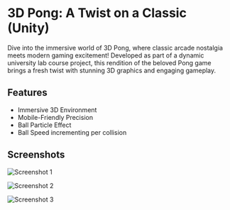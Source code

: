# 3D Pong: A Twist on a Classic (Unity)

Dive into the immersive world of 3D Pong, where classic arcade nostalgia meets modern gaming excitement! Developed as part of a dynamic university lab course project, this rendition of the beloved Pong game brings a fresh twist with stunning 3D graphics and engaging gameplay.

## Features
* Immersive 3D Environment
* Mobile-Friendly Precision
* Ball Particle Effect
* Ball Speed incrementing per collision

## Screenshots
![Screenshot 1](/GitHub/Pong-3D-Game--Unity-Engine-/Pong3D_MainMenu)

![Screenshot 2](/GitHub/Pong-3D-Game--Unity-Engine-/Pong3D_GameMenu.png)

![Screenshot 3](/GitHub/Pong-3D-Game--Unity-Engine-/Pong3D_Main)






